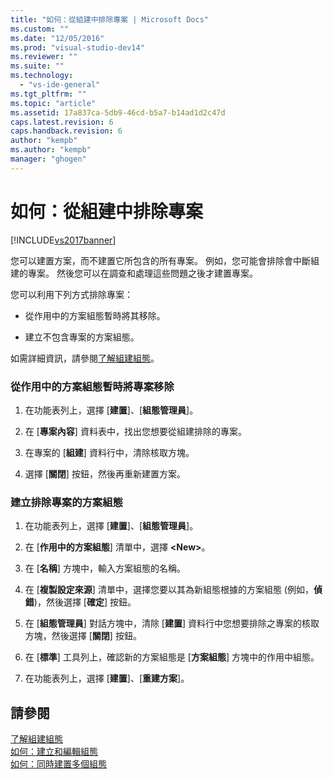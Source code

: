 ```yaml
---
title: "如何：從組建中排除專案 | Microsoft Docs"
ms.custom: ""
ms.date: "12/05/2016"
ms.prod: "visual-studio-dev14"
ms.reviewer: ""
ms.suite: ""
ms.technology: 
  - "vs-ide-general"
ms.tgt_pltfrm: ""
ms.topic: "article"
ms.assetid: 17a837ca-5db9-46cd-b5a7-b14ad1d2c47d
caps.latest.revision: 6
caps.handback.revision: 6
author: "kempb"
ms.author: "kempb"
manager: "ghogen"
---
```

# 如何：從組建中排除專案
[!INCLUDE[vs2017banner](../code-quality/includes/vs2017banner.md)]

您可以建置方案，而不建置它所包含的所有專案。  例如，您可能會排除會中斷組建的專案。  然後您可以在調查和處理這些問題之後才建置專案。  
  
 您可以利用下列方式排除專案：  
  
-   從作用中的方案組態暫時將其移除。  
  
-   建立不包含專案的方案組態。  
  
 如需詳細資訊，請參閱[了解組建組態](../ide/understanding-build-configurations.md)。  
  
### 從作用中的方案組態暫時將專案移除  
  
1.  在功能表列上，選擇 \[**建置**\]、\[**組態管理員**\]。  
  
2.  在 \[**專案內容**\] 資料表中，找出您想要從組建排除的專案。  
  
3.  在專案的 \[**組建**\] 資料行中，清除核取方塊。  
  
4.  選擇 \[**關閉**\] 按鈕，然後再重新建置方案。  
  
### 建立排除專案的方案組態  
  
1.  在功能表列上，選擇 \[**建置**\]、\[**組態管理員**\]。  
  
2.  在 \[**作用中的方案組態**\] 清單中，選擇 **\<New\>**。  
  
3.  在 \[**名稱**\] 方塊中，輸入方案組態的名稱。  
  
4.  在 \[**複製設定來源**\] 清單中，選擇您要以其為新組態根據的方案組態 \(例如，**偵錯**\)，然後選擇 \[**確定**\] 按鈕。  
  
5.  在 \[**組態管理員**\] 對話方塊中，清除 \[**建置**\] 資料行中您想要排除之專案的核取方塊，然後選擇 \[**關閉**\] 按鈕。  
  
6.  在 \[**標準**\] 工具列上，確認新的方案組態是 \[**方案組態**\] 方塊中的作用中組態。  
  
7.  在功能表列上，選擇 \[**建置**\]、\[**重建方案**\]。  
  
## 請參閱  
 [了解組建組態](../ide/understanding-build-configurations.md)   
 [如何：建立和編輯組態](../ide/how-to-create-and-edit-configurations.md)   
 [如何：同時建置多個組態](../ide/how-to-build-multiple-configurations-simultaneously.md)